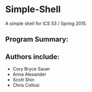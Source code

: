 # Simple-Shell
A simple shell for ICS 53 / Spring 2015.

## Program Summary:

## Authors include:
- Cory Bryce Sauer
- Anna Alexander
- Scott Shin
- Chris Collosi

